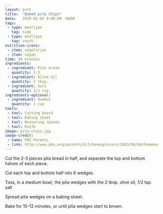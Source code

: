 ```yaml
---
layout: post
title:  "Baked pita chips"
date:   2016-02-02 8:08:00 -0800
tags: 
 - type: mealtype
   tag: side
 - type: mealtype
   tag: snack
nutrition-icons:
 - item: vegetarian
 - item: vegan
time: 45 minutes
ingredients:
 - ingredient: Pita bread
   quantity: 2-3
 - ingredient: Olive oil
   quantity: 2 tbsp.
 - ingredient: Salt
   quantity: 1/2 tsp.
ingredients-optional:
 - ingredient: Hummus
   quantity: 1 cup
tools:
 - tool: Cutting board
 - tool: Baking sheet
 - tool: Measuring spoons
 - tool: Knife
image: pita-chips.jpg
image-credit: 
 - name: PBS Parents
 - link: http://www.pbs.org/parents/kitchenexplorers/2013/06/04/homemade-pita-chips
---
```


Cut the <span>2-3 pieces pita bread</span> in half, and separate the top and bottom halves of each piece.

Cut each top and bottom half into 6 wedges.

Toss, in a medium bowl, the pita wedges with the <span>2 tbsp. olive oil,</span> <span>1/2 tsp. salt</span>

Spread pita wedges on a baking sheet.

Bake for 10-12 minutes, or until pita wedges start to brown.